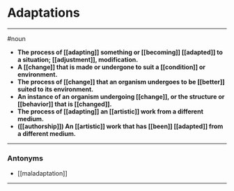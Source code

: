 # Adaptations
---
#noun
- **The process of [[adapting]] something or [[becoming]] [[adapted]] to a situation; [[adjustment]], modification.**
- **A [[change]] that is made or undergone to suit a [[condition]] or environment.**
- **The process of [[change]] that an organism undergoes to be [[better]] suited to its environment.**
- **An instance of an organism undergoing [[change]], or the structure or [[behavior]] that is [[changed]].**
- **The process of [[adapting]] an [[artistic]] work from a different medium.**
- **([[authorship]]) An [[artistic]] work that has [[been]] [[adapted]] from a different medium.**
---
### Antonyms
- [[maladaptation]]
---
